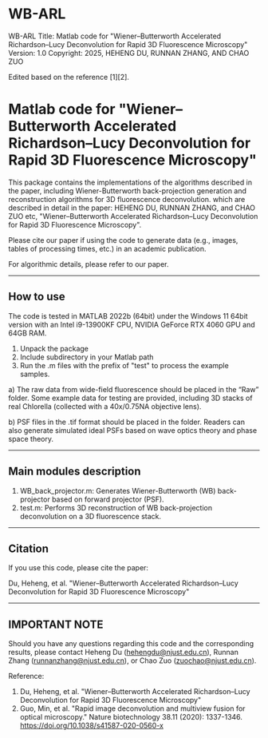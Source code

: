 # WB-ARL
WB-ARL
Title:	 Matlab code for "Wiener–Butterworth Accelerated Richardson–Lucy Deconvolution for Rapid 3D Fluorescence Microscopy"
Version: 1.0 
Copyright: 2025, HEHENG DU, RUNNAN ZHANG, AND CHAO ZUO

Edited based on the reference [1][2].

Matlab code for "Wiener–Butterworth Accelerated Richardson–Lucy Deconvolution for Rapid 3D Fluorescence Microscopy"
==========================================================

This package contains the implementations of the algorithms described in the paper, including Wiener-Butterworth back-projection generation and reconstruction algorithms for 3D fluorescence deconvolution.  which are described in detail in the paper:  HEHENG DU, RUNNAN ZHANG, and CHAO ZUO etc, "Wiener–Butterworth Accelerated Richardson–Lucy Deconvolution for Rapid 3D Fluorescence Microscopy".

Please cite our paper if using the code to generate data (e.g., images, tables of processing times, etc.) in an academic publication.

For algorithmic details, please refer to our paper.

----------------
How to use
----------------
The code is tested in MATLAB 2022b (64bit) under the  Windows 11 64bit version with an Intel i9-13900KF CPU, NVIDIA GeForce RTX 4060 GPU and 64GB RAM.

1. Unpack the package
2. Include subdirectory in your Matlab path
3. Run the .m files with the prefix of "test" to process the example samples.

a) The raw data from wide-field fluorescence should be placed in the “Raw” folder. Some example data for testing are provided, including 3D stacks of real Chlorella (collected with a 40x/0.75NA objective lens).

b) PSF files in the .tif format should be placed in the folder. Readers can also generate simulated ideal PSFs based on wave optics theory and phase space theory.



----------------
Main modules description
----------------
1. WB_back_projector.m: Generates Wiener-Butterworth (WB) back-projector based on forward projector (PSF).
2. test.m: Performs 3D reconstruction of WB back-projection deconvolution on a 3D fluorescence stack.


----------------
Citation 
---------------- 
If you use this code, please cite the paper:

Du, Heheng, et al. "Wiener–Butterworth Accelerated Richardson–Lucy Deconvolution for Rapid 3D Fluorescence Microscopy"

----------------
IMPORTANT NOTE 
---------------- 
Should you have any questions regarding this code and the corresponding results, please contact Heheng Du (hehengdu@njust.edu.cn), Runnan Zhang (runnanzhang@njust.edu.cn), or  Chao Zuo (zuochao@njust.edu.cn).



Reference:

 1. Du, Heheng, et al. "Wiener–Butterworth Accelerated Richardson–Lucy Deconvolution for Rapid 3D Fluorescence Microscopy"
 2. Guo, Min, et al. "Rapid image deconvolution and multiview fusion for optical microscopy." Nature biotechnology 38.11 (2020): 1337-1346.  https://doi.org/10.1038/s41587-020-0560-x

